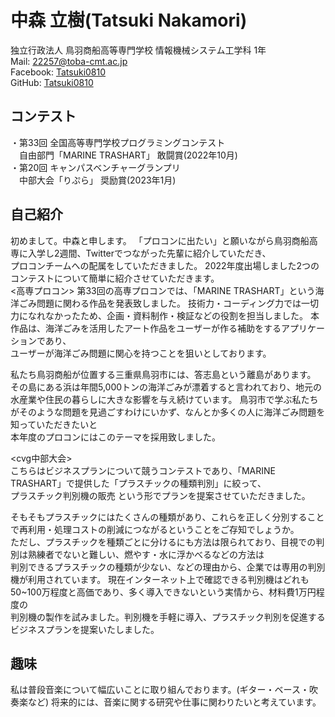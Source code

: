 # 中森 立樹(Tatsuki Nakamori)

独立行政法人 鳥羽商船高等専門学校
情報機械システム工学科 1年  
Mail: [22257@toba-cmt.ac.jp](<mailto:22257@toba-cmt.ac.jp>)  
Facebook: [Tatsuki0810](https://facebook.com/Tatsuki0810)  
GitHub: [Tatsuki0810](https://github.com/Tatsuki0810)  


## コンテスト
・第33回 全国高等専門学校プログラミングコンテスト  
　自由部門「MARINE TRASHART」 敢闘賞(2022年10月)  
・第20回 キャンパスベンチャーグランプリ  
　中部大会「りぷら」 奨励賞(2023年1月)

## 自己紹介
初めまして。中森と申します。
「プロコンに出たい」と願いながら鳥羽商船高専に入学し2週間、Twitterでつながった先輩に紹介していただき、  
プロコンチームへの配属をしていただきました。
2022年度出場しました2つのコンテストについて簡単に紹介させていただきます。  
<高専プロコン>
第33回の高専プロコンでは、「MARINE TRASHART」という海洋ごみ問題に関わる作品を発表致しました。
技術力・コーディング力では一切力になれなかったため、企画・資料制作・検証などの役割を担当しました。
本作品は、海洋ごみを活用したアート作品をユーザーが作る補助をするアプリケーションであり、  
ユーザーが海洋ごみ問題に関心を持つことを狙いとしております。  

私たち鳥羽商船が位置する三重県鳥羽市には、答志島という離島があります。
その島にある浜は年間5,000トンの海洋ごみが漂着すると言われており、地元の水産業や住民の暮らしに大きな影響を与え続けています。
鳥羽市で学ぶ私たちがそのような問題を見過ごすわけにいかず、なんとか多くの人に海洋ごみ問題を知っていただきたいと  
本年度のプロコンにはこのテーマを採用致しました。

<cvg中部大会>  
こちらはビジネスプランについて競うコンテストであり、「MARINE TRASHART」で提供した「プラスチックの種類判別」に絞って、  
プラスチック判別機の販売 という形でプランを提案させていただきました。  

そもそもプラスチックにはたくさんの種類があり、これらを正しく分別することで再利用・処理コストの削減につながるということをご存知でしょうか。  
ただし、プラスチックを種類ごとに分けるにも方法は限られており、目視での判別は熟練者でないと難しい、燃やす・水に浮かべるなどの方法は  
判別できるプラスチックの種類が少ない、などの理由から、企業では専用の判別機が利用されています。
現在インターネット上で確認できる判別機はどれも50~100万程度と高価であり、多く導入できないという実情から、材料費1万円程度の  
判別機の製作を試みました。判別機を手軽に導入、プラスチック判別を促進するビジネスプランを提案いたしました。

## 趣味
私は普段音楽について幅広いことに取り組んでおります。(ギター・ベース・吹奏楽など)
将来的には、音楽に関する研究や仕事に関わりたいと考えています。
